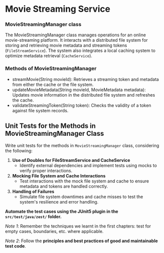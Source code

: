 # Movie Streaming Service

### **MovieStreamingManager** class
The MovieStreamingManager class manages operations for an online movie-streaming platform. It interacts with a distributed file system for storing and retrieving movie metadata and streaming tokens (`FileStreamService`). The system also integrates a local caching system to optimize metadata retrieval (`CacheService`).

### Methods of MovieStreamingManager
- streamMovie(String movieId): Retrieves a streaming token and metadata from either the cache or the file system.
- updateMovieMetadata(String movieId, MovieMetadata metadata): Updates movie information in the distributed file system and refreshes the cache.
- validateStreamingToken(String token): Checks the validity of a token against file system records.

## Unit Tests for the Methods in MovieStreamingManager Class
Write unit tests for the methods in `MovieStreamingManager` class, considering the following:
1. **Use of Doubles for FileStreamService and CacheService**
   - Identify external dependencies and implement tests using mocks to verify proper interactions.
2. **Mocking File System and Cache Interactions**
   - Test interactions with the mock file system and cache to ensure metadata and tokens are handled correctly.
3. **Handling of Failures**
   - Simulate file system downtimes and cache misses to test the system's resilience and error handling.

**Automate the test cases using the **JUnit5** plugin in the `src/test/java/zest/` folder.**

*Note 1*: Remember the techniques we learnt in the first chapters: test for empty cases, boundaries, etc. where applicable.

*Note 2*: Follow the **principles and best practices of good and maintainable test code**.

